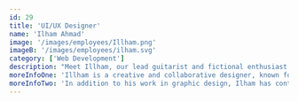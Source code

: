 ```yaml
---
id: 29
title: 'UI/UX Designer'
name: 'Ilham Ahmad'
image: '/images/employees/Illham.png'
imageB: '/images/employees/ilham.svg'
category: ['Web Development']
description: "Meet Illham, our lead guitarist and fictional enthusiast with a passion for merging design with music and storytelling. Aspiring to become a writer, he infuses the same musical aesthetics into his designs. Ilham enjoys solving problems, just as he does with musical compositions. Beyond the Design skills, catch him crafting fictional stories and fantasies, infused with his countryside musical approach. When he's not creating, you can find him cheering for his favorite superheroes - Batman, Daredevil, or Nightwing. "
moreInfoOne: 'Illham is a creative and collaborative designer, known for bringing a fresh perspective to the design arena. With dedication and flair, he specializes in crafting exceptional designs, particularly for social media posters.'
moreInfoTwo: 'In addition to his work in graphic design, Ilham has contributed to the user interface (UI) design of a noteworthy project. This project is an all-in-one financial report analysis tool, designed for a comprehensive evaluation of quarterly reports from diverse companies.'
---
```

